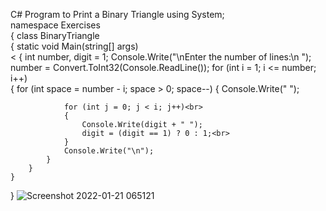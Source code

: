 C# Program to Print a Binary Triangle
using System;<br>
namespace Exercises<br>
{
    class BinaryTriangle<br>
    {
        static void Main(string[] args)<br><
        {
            int number, digit = 1;
            Console.Write("\nEnter the number of lines:\n ");<br>
            number = Convert.ToInt32(Console.ReadLine());
            for (int i = 1; i <= number; i++)<br>
            {
                for (int space = number - i; space > 0; space--)
                {
                    Console.Write(" ");<br>
              
                for (int j = 0; j < i; j++)<br>
                {
                    Console.Write(digit + " ");
                    digit = (digit == 1) ? 0 : 1;<br>
                }
                Console.Write("\n");
            }
        }
    }
}
![Screenshot 2022-01-21 065121](https://user-images.githubusercontent.com/98145297/150480363-f56d5081-6686-4ae9-b130-f55b78ec572b.png)
